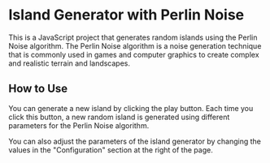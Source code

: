 # Island Generator with Perlin Noise
This is a JavaScript project that generates random islands using the Perlin Noise algorithm. The Perlin Noise algorithm is a noise generation technique that is commonly used in games and computer graphics to create complex and realistic terrain and landscapes.

## How to Use
You can generate a new island by clicking the play button. Each time you click this button, a new random island is generated using different parameters for the Perlin Noise algorithm.

You can also adjust the parameters of the island generator by changing the values in the "Configuration" section at the right of the page. 

